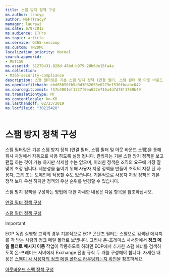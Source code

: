 ```yaml
---
title: 스팸 방지 정책 구성
ms.author: tracyp
author: MSFTTracyP
manager: laurawi
ms.date: 6/9/2015
ms.audience: ITPro
ms.topic: article
ms.service: O365-seccomp
ms.custom: TN2DMC
localization_priority: Normal
search.appverid:
- MET150
ms.assetid: 31279431-828d-48bd-b979-20b6de15fa4a
ms.collection:
- M365-security-compliance
description: 스팸 필터링은 기본 스팸 방지 정책 (연결 필터, 스팸 필터 및 아웃 바운드 스팸)을 통해 회사 차원에서 자동으로 사용 하도록 설정 됩니다. 관리자는 기본 스팸 방지 정책을 보고 편집 하는 것이 가능 하지만 삭제할 수는 없으며, 이러한 정책은 조직의 요구에 가장 잘 맞게 조정 됩니다. 세분성을 높이기 위해 사용자 지정 정책을 만들어 조직의 지정 된 사용자, 그룹 또는 도메인에 적용할 수도 있습니다. 기본적으로 사용자 지정 정책은 기본 정책 보다 우선 하지만 정책의 우선 순위를 변경할 수 있습니다.
ms.openlocfilehash: ebd65050fb5a0d3862653e0279ef530fbcabc042
ms.sourcegitcommit: f57b4001ef1327f0ea622e716a4d7d78f1769b49
ms.translationtype: MT
ms.contentlocale: ko-KR
ms.lasthandoff: 02/23/2019
ms.locfileid: "30215428"
---
```

# <a name="configure-the-anti-spam-policies"></a>스팸 방지 정책 구성

스팸 필터링은 기본 스팸 방지 정책 (연결 필터, 스팸 필터 및 아웃 바운드 스팸)을 통해 회사 차원에서 자동으로 사용 하도록 설정 됩니다. 관리자는 기본 스팸 방지 정책을 보고 편집 하는 것이 가능 하지만 삭제할 수는 없으며, 이러한 정책은 조직의 요구에 가장 잘 맞게 조정 됩니다. 세분성을 높이기 위해 사용자 지정 정책을 만들어 조직의 지정 된 사용자, 그룹 또는 도메인에 적용할 수도 있습니다. 기본적으로 사용자 지정 정책은 기본 정책 보다 우선 하지만 정책의 우선 순위를 변경할 수 있습니다. 
  
스팸 방지 정책을 구성하는 방법에 대한 자세한 내용은 다음 항목을 참조하십시오.
  
[연결 필터 정책 구성](configure-the-connection-filter-policy.md)
  
[스팸 필터 정책 구성](configure-your-spam-filter-policies.md)
  
> [!IMPORTANT]
> EOP 독립 실행형 고객의 경우 기본적으로 EOP 콘텐츠 필터는 스팸으로 검색된 메시지를 각 받는 사람의 정크 메일 폴더로 보냅니다. 그러나 온-프레미스 사서함에서 **정크 메일 폴더로 메시지 이동** 작업이 작동하도록 하려면 EOP에서 추가한 스팸 헤더를 검색하도록 온-프레미스 서버에서 Exchange 전송 규칙 두 개를 구성해야 합니다. 자세한 내용은 [스팸이 각 사용자의 정크 메일 폴더로 라우팅되는지 확인](ensure-that-spam-is-routed-to-each-user-s-junk-email-folder.md)을 참조하세요. 
  
[아웃바운드 스팸 정책 구성](configure-the-outbound-spam-policy.md)
  

